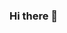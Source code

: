 ### Hi there 👋

<!--
**m1lun/m1lun** is a ✨ _special_ ✨ repository because its `README.md` (this file) appears on your GitHub profile.

Hi I'm Milun Gracias-Taplay, a Computer Engineering Student at UBC!

Looking towards leading innovation in software engineering!

Languages: Java, C++, C, ARM

Here are some ideas to get you started:

- 🔭 I’m currently working on ...
- 🌱 I’m currently learning ...
- 👯 I’m looking to collaborate on ...
- 🤔 I’m looking for help with ...
- 💬 Ask me about ...
- 📫 How to reach me: ...
- 😄 Pronouns: ...
- ⚡ Fun fact: ...
-->
